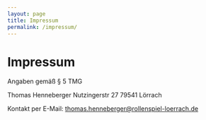 ```yaml
---
layout: page
title: Impressum
permalink: /impressum/
---
```

# Impressum 
Angaben gemäß § 5 TMG

Thomas Henneberger
Nutzingerstr 27
79541 Lörrach

Kontakt per E-Mail: thomas.henneberger@rollenspiel-loerrach.de
